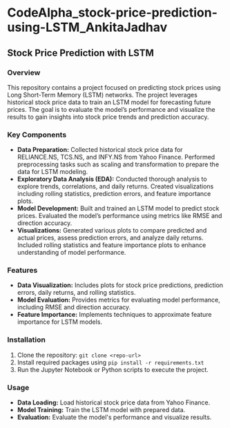 # CodeAlpha_stock-price-prediction-using-LSTM_AnkitaJadhav

## Stock Price Prediction with LSTM

### Overview
This repository contains a project focused on predicting stock prices using Long Short-Term Memory (LSTM) networks. The project leverages historical stock price data to train an LSTM model for forecasting future prices. The goal is to evaluate the model’s performance and visualize the results to gain insights into stock price trends and prediction accuracy.

### Key Components
- **Data Preparation:** Collected historical stock price data for RELIANCE.NS, TCS.NS, and INFY.NS from Yahoo Finance. Performed preprocessing tasks such as scaling and transformation to prepare the data for LSTM modeling.
- **Exploratory Data Analysis (EDA):** Conducted thorough analysis to explore trends, correlations, and daily returns. Created visualizations including rolling statistics, prediction errors, and feature importance plots.
- **Model Development:** Built and trained an LSTM model to predict stock prices. Evaluated the model’s performance using metrics like RMSE and direction accuracy.
- **Visualizations:** Generated various plots to compare predicted and actual prices, assess prediction errors, and analyze daily returns. Included rolling statistics and feature importance plots to enhance understanding of model performance.

### Features
- **Data Visualization:** Includes plots for stock price predictions, prediction errors, daily returns, and rolling statistics.
- **Model Evaluation:** Provides metrics for evaluating model performance, including RMSE and direction accuracy.
- **Feature Importance:** Implements techniques to approximate feature importance for LSTM models.

### Installation
1. Clone the repository: `git clone <repo-url>`
2. Install required packages using `pip install -r requirements.txt`
3. Run the Jupyter Notebook or Python scripts to execute the project.

### Usage
- **Data Loading:** Load historical stock price data from Yahoo Finance.
- **Model Training:** Train the LSTM model with prepared data.
- **Evaluation:** Evaluate the model's performance and visualize results.



